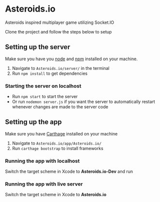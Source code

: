 # Asteroids.io
Asteroids inspired multiplayer game utilizing Socket.IO

Clone the project and follow the steps below to setup
## Setting up the server
Make sure you have you [node](https://nodejs.org/en/download/) and [npm](https://www.npmjs.com/get-npm) installed on your machine.
1. Navigate to `Asteroids.io/server/` in the terminal
2. Run `npm install` to get dependencies
### Starting the server on localhost
- Run `npm start` to start the server
- Or run `nodemon server.js` if you want the server to automatically restart whenever changes are made to the server code

## Setting up the app
Make sure you have [Carthage](https://github.com/Carthage/Carthage) installed on your machine
1. Navigate to `Asteroids.io/app/Asteroids.io/`
2. Run `carthage bootstrap` to install frameworks
### Running the app with localhost
Switch the target scheme in Xcode to **Asteroids.io-Dev** and run
### Running the app with live server
Switch the target scheme in Xcode to **Asteroids.io**
